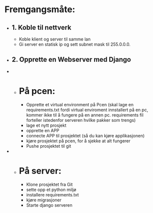 # Fremgangsmåte: 
- ## 1. Koble til nettverk      
  - Koble klient og server til samme lan
  - Gi server en statisk ip og sett subnet mask til 255.0.0.0.
- ## 2. Opprette en Webserver med Django
- - # På pcen:
    - Opprette et virtual environment på Pcen (skal lage en requirements.txt fordi virtual enviroment innstallert på en pc, kommer ikke til å fungere på en annen pc. requirements fil forteller istedenfor serveren hvilke pakker som trengs)
    - lage et nytt prosjekt 
    - opprette en APP 
    - connecte APP til prosjektet (så du kan kjøre applikasjonen)
    - kjøre prosjektet på pcen, for å sjekke at alt fungerer
    - Pushe prosjektet til git 
- - # På server:
    - Klone prosjektet fra Git
    - sette opp et python miljø
    - installere requirements.txt 
    - kjøre migrasjoner
    - Starte django serveren